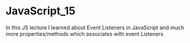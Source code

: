 # JavaScript_15
In this JS lecture I learned about Event Listeners in JavaScript and much more properties/methods which associates with event Listeners
